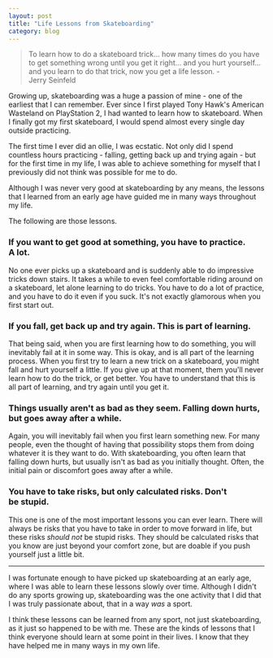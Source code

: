 ```yaml
---
layout: post
title: "Life Lessons from Skateboarding"
category: blog
---
```


> To learn how to do a skateboard trick… how many times do you have to get something wrong until you get it right… and you hurt yourself… and you learn to do that trick, now you get a life lesson. - Jerry Seinfeld

Growing up, skateboarding was a huge a passion of mine - one of the earliest that I can remember. Ever since I first played Tony Hawk's American Wasteland on PlayStation 2, I had wanted to learn how to skateboard. When I finally got my first skateboard, I would spend almost every single day outside practicing. 

The first time I ever did an ollie, I was ecstatic. Not only did I spend countless hours practicing - falling, getting back up and trying again - but for the first time in my life, I was able to achieve something for myself that I previously did not think was possible for me to do.

Although I was never very good at skateboarding by any means, the lessons that I learned from an early age have guided me in many ways throughout my life. 

The following are those lessons.

### If you want to get good at something, you have to practice. A lot.

No one ever picks up a skateboard and is suddenly able to do impressive tricks down stairs. It takes a while to even feel comfortable riding around on a skateboard, let alone learning to do tricks. You have to do a lot of practice, and you have to do it even if you suck. It's not exactly glamorous when you first start out.

### If you fall, get back up and try again. This is part of learning.

That being said, when you are first learning how to do something, you will inevitably fail at it in some way. This is okay, and is all part of the learning process. When you first try to learn a new trick on a skateboard, you might fall and hurt yourself a little. If you give up at that moment, them you'll never learn how to do the trick, or get better. You have to understand that this is all part of learning, and try again until you get it. 

### Things usually aren't as bad as they seem. Falling down hurts, but goes away after a while.

Again, you will inevitably fail when you first learn something new. For many people, even the thought of having that possibility stops them from doing whatever it is they want to do. With skateboarding, you often learn that falling down hurts, but usually isn't as bad as you initially thought. Often, the initial pain or discomfort goes away after a while.

### You have to take risks, but only calculated risks. Don't be stupid.

This one is one of the most important lessons you can ever learn. There will always be risks that you have to take in order to move forward in life, but these risks *should not* be stupid risks. They should be calculated risks that you know are just beyond your comfort zone, but are doable if you push yourself just a little bit.

---

I was fortunate enough to have picked up skateboarding at an early age, where I was able to learn these lessons slowly over time. Although I didn't do any sports growing up, skateboarding was the one activity that I did that I was truly passionate about, that in a way *was* a sport. 

I think these lessons can be learned from  any sport, not just skateboarding, as it just so happened to be with me. These are the kinds of lessons that I think everyone should learn at some point in their lives. I know that they have helped me in many ways in my own life.
